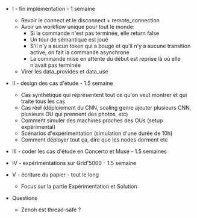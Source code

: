 - I - fin implémentation - 1 semaine
  - Revoir le connect et le disconnect + remote_connection
  - Avoir un workflow unique pour tout le monde:
    - Si la commande n'est pas terminée, elle return false
    - Un tour de sémantique est joué
    - S'il n'y a aucun token qui a bougé et qu'il n'y a aucune transition active,
    on fait la commande asynchrone
    - La commande mise en attente du début est reprise là où elle n'avait pas terminée
  - Virer les data_provides et data_use

- II - design des cas d'étude - 1.5 semaine
  - Cas synthétique qui représentent tout ce qu'on veut montrer et qui traite tous les cas
  - Cas réel (déploiement du CNN, scaling genre ajouter plusieurs CNN, plusieurs OU qui prennent des photos, etc)
  - Comment simuler des machines proches des OUs (setup expérimental)
  - Scénarios d'expérimentation (simulation d'une durée de 10h)
  - Comment déployer tout ça, dire que les nodes dorment etc
- III - coder les cas d'étude en Concerto et Muse - 1.5 semaines
- IV - expérimentations sur Grid'5000 - 1.5 semaine
- V - écriture du papier - tout le long
  - Focus sur la partie Expérimentation et Solution

- Questions
  - Zenoh est thread-safe ?